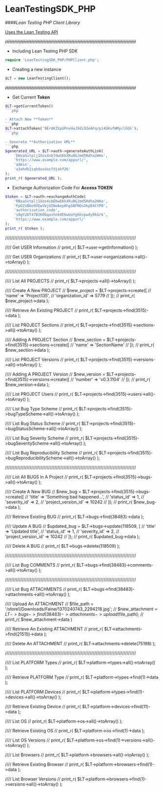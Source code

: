 # LeanTestingSDK_PHP
####*Lean Testing PHP Client Library*

[Uses the Lean Testing API](https://leantesting.com/en/api-docs)

~~/////////////////////////////////////////////////////////////////////////////////////~~

- Including Lean Testing PHP SDK
```php
require 'LeanTestingSDK_PHP/PHPClient.php';
```

- Creating a new instance
```php
$LT = new LeanTestingClient();
```

~~/////////////////////////////////////////////////////////////////////////////////////~~

- Get Current **Token**
```php
$LT->getCurrentToken()
```php

- Attach New **Token**
```php
$LT->attachToken('9ErdKZXpGPnvHuJ9di92eAFqrp14GKvfHMyclGGh');
```php

- Generate **Authorization URL**
```php
$generated_URL = $LT->auth->generateAuthLink(
	'DHxaSvtplj1Xos4vb7dwGKkXRu0GJmd5Rdha2HHx',
	'https://www.example.com/appurl/',
	'admin',
	'a3ahdh2iqhdasdasfdjahf26'
);
print_r( $generated_URL );
```

- Exchange Authorization Code For **Access TOKEN**
```php
$token = $LT->auth->exchangeAuthCode(
	'RBxaSvtplj1Xos4vbEbwGKkXRu0GJmd5Rdha2HHa',
	'FpOZxNbe9VEwVbjUINoAepOhgS8FNQsOkpE4CtPO',
	'authorization_code',
	'sOgY2DT47B2K0bqashnk0E6wUaYgbbspwdy9kGrk',
	'https://www.example.com/appurl/'
);
print_r( $token );
```

/////////////////////////////////////////////////////////////////////////////////////

//// Get USER Information
// print_r( $LT->user->getInformation() );

//// Get USER Organizations
// print_r( $LT->user->organizations->all()->toArray() );

/////////////////////////////////////////////////////////////////////////////////////

//// List All PROJECTS
// print_r( $LT->projects->all()->toArray() );

//// Create A New PROJECT
// $new_project = $LT->projects->create([
// 	'name' => 'Project135',
// 	'organization_id' => 5779
// ]);
// print_r( $new_project->data );

//// Retrieve An Existing PROJECT
// print_r( $LT->projects->find(3515)->data );


//// List PROJECT Sections
// print_r( $LT->projects->find(3515)->sections->all()->toArray() );

//// Adding A PROJECT Section
// $new_section = $LT->projects->find(3515)->sections->create([
// 	'name' => 'SectionName'
// ]);
// print_r( $new_section->data );


//// List PROJECT Versions
// print_r( $LT->projects->find(3515)->versions->all()->toArray() );

//// Adding A PROJECT Version
// $new_version = $LT->projects->find(3515)->versions->create([
// 	'number' => 'v0.3.1104'
// ]);
// print_r( $new_version->data );


//// List PROJECT Users
// print_r( $LT->projects->find(3515)->users->all()->toArray() );


//// List Bug Type Scheme
// print_r( $LT->projects->find(3515)->bugTypeScheme->all()->toArray() );

//// List Bug Status Scheme
// print_r( $LT->projects->find(3515)->bugStatusScheme->all()->toArray() );

//// List Bug Severity Scheme
// print_r( $LT->projects->find(3515)->bugSeverityScheme->all()->toArray() );

//// List Bug Reproducibility Scheme
// print_r( $LT->projects->find(3515)->bugReproducibilityScheme->all()->toArray() );

/////////////////////////////////////////////////////////////////////////////////////

//// List All BUGS In A Project
// print_r( $LT->projects->find(3515)->bugs->all()->toArray() );

//// Create A New BUG
// $new_bug = $LT->projects->find(3515)->bugs->create([
// 	'title' => 'Something bad happened...',
// 	'status_id' => 1,
// 	'severity_id' => 2,
// 	'project_version_id' => 10242
// ]);
// print_r( $new_bug->data );

//// Retrieve Existing BUG
// print_r( $LT->bugs->find(38483)->data );

//// Update A BUG
// $updated_bug = $LT->bugs->update(118509, [
// 	'title' => 'Updated title',
// 	'status_id' => 1,
// 	'severity_id' => 2,
// 	'project_version_id' => 10242
// ]);
// print_r( $updated_bug->data );

//// Delete A BUG
// print_r( $LT->bugs->delete(118509) );

/////////////////////////////////////////////////////////////////////////////////////

//// List Bug COMMENTS
// print_r( $LT->bugs->find(38483)->comments->all()->toArray() );

/////////////////////////////////////////////////////////////////////////////////////

//// List Bug ATTACHMENTS
// print_r( $LT->bugs->find(38483)->attachments->all()->toArray() );

//// Upload An ATTACHMENT
// $file_path = '/store1/Downloads/Faine/1370240743_2294218.jpg';
// $new_attachment = $LT->bugs->find(38483)->attachments->upload($file_path);
// print_r( $new_attachment->data )

//// Retrieve An Existing ATTACHMENT
// print_r( $LT->attachments->find(21515)->data );

//// Delete An ATTACHMENT
// print_r( $LT->attachments->delete(75198) );

/////////////////////////////////////////////////////////////////////////////////////

//// List PLATFORM Types
// print_r( $LT->platform->types->all()->toArray() );

//// Retrieve PLATFORM Type
// print_r( $LT->platform->types->find(1)->data );


//// List PLATFORM Devices
// print_r( $LT->platform->types->find(1)->devices->all()->toArray() );

//// Retrieve Existing  Device
// print_r( $LT->platform->devices->find(11)->data );


//// List OS
// print_r( $LT->platform->os->all()->toArray() );

//// Retrieve Existing OS
// print_r( $LT->platform->os->find(1)->data );

//// List OS Versions
// print_r( $LT->platform->os->find(1)->versions->all()->toArray() );


//// List Browsers
// print_r( $LT->platform->browsers->all()->toArray() );

//// Retrieve Existing Browser
// print_r( $LT->platform->browsers->find(1)->data );

//// List Browser Versions
// print_r( $LT->platform->browsers->find(1)->versions->all()->toArray() );
